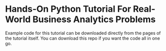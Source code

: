 # Hands-On Python Tutorial For Real-World Business Analytics Problems

Example code for this tutorial can be downloaded directly from the pages of the tutorial itself. You can download this repo if you want the code all in one go.